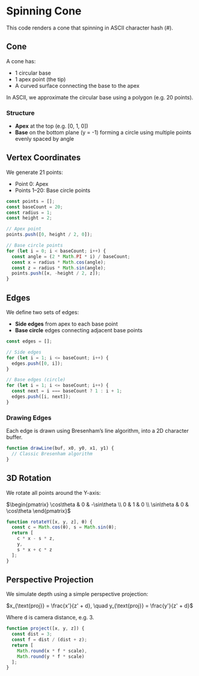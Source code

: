 # Spinning Cone
This code renders a cone that spinning in ASCII character hash (#).

## Cone
A cone has:
- 1 circular base
- 1 apex point (the tip)
- A curved surface connecting the base to the apex

In ASCII, we approximate the circular base using a polygon (e.g. 20 points).

### Structure
- **Apex** at the top (e.g. [0, 1, 0])
- **Base** on the bottom plane (y = -1) forming a circle using multiple points evenly spaced by angle

## Vertex Coordinates
We generate 21 points:
- Point 0: Apex
- Points 1–20: Base circle points

```js
const points = [];
const baseCount = 20;
const radius = 1;
const height = 2;

// Apex point
points.push([0, height / 2, 0]);

// Base circle points
for (let i = 0; i < baseCount; i++) {
  const angle = (2 * Math.PI * i) / baseCount;
  const x = radius * Math.cos(angle);
  const z = radius * Math.sin(angle);
  points.push([x, -height / 2, z]);
}
```

## Edges
We define two sets of edges:
- **Side edges** from apex to each base point
- **Base circle** edges connecting adjacent base points

```js
const edges = [];

// Side edges
for (let i = 1; i <= baseCount; i++) {
  edges.push([0, i]);
}

// Base edges (circle)
for (let i = 1; i <= baseCount; i++) {
  const next = i === baseCount ? 1 : i + 1;
  edges.push([i, next]);
}
```
### Drawing Edges

Each edge is drawn using Bresenham’s line algorithm, into a 2D character buffer.

```js
function drawLine(buf, x0, y0, x1, y1) {
  // Classic Bresenham algorithm
}
```
## 3D Rotation
We rotate all points around the Y-axis:

$`\begin{pmatrix} \cos\theta & 0 & -\sin\theta \\ 0 & 1 & 0 \\ \sin\theta & 0 & \cos\theta \end{pmatrix}`$

```js
function rotateY([x, y, z], θ) {
  const c = Math.cos(θ), s = Math.sin(θ);
  return [
    c * x - s * z,
    y,
    s * x + c * z
  ];
}
```

## Perspective Projection
We simulate depth using a simple perspective projection:

$`x_{\text{proj}} = \frac{x'}{z' + d}, \quad y_{\text{proj}} = \frac{y'}{z' + d}`$

Where <kbd>d</kbd> is camera distance, e.g. 3.

```js
function project([x, y, z]) {
  const dist = 3;
  const f = dist / (dist + z);
  return [
    Math.round(x * f * scale),
    Math.round(y * f * scale)
  ];
}
```
